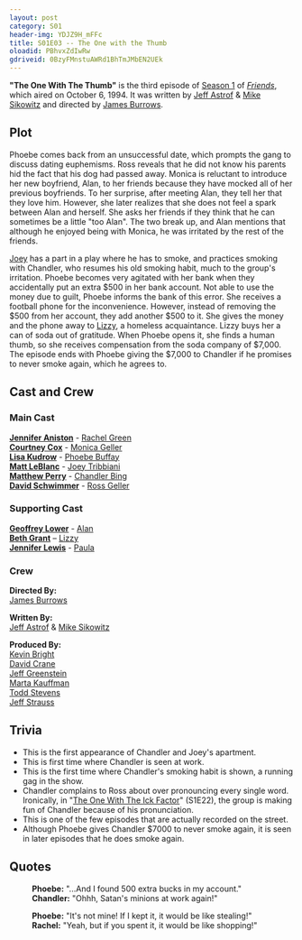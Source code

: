 ```yaml
---
layout: post 
category: S01 
header-img: YDJZ9H_mFFc
title: S01E03 -- The One with the Thumb 
oloadid: PBhvxZdIwRw 
gdriveid: 0BzyFMnstuAWRd1BhTmJMbEN2UEk 
--- 
```

<!--more--> 
<b>"The One With The Thumb"</b> is the third episode of <a href="/wiki/Season_1" title="Season 1">Season 1</a> of <i><a href="/wiki/Friends" title="Friends">Friends</a></i>, which aired on October 6, 1994. It was written by <a href="/wiki/Jeff_Astrof" title="Jeff Astrof">Jeff Astrof</a> &amp; <a href="/wiki/Mike_Sikowitz" title="Mike Sikowitz">Mike Sikowitz</a> and directed by <a href="/wiki/James_Burrows" title="James Burrows">James Burrows</a>.
<h2><span class="mw-headline" id="Plot">Plot</span></h2>
<p>Phoebe comes back from an unsuccessful date, which prompts the gang to discuss dating euphemisms. Ross reveals that he did not know his parents hid the fact that his dog had passed away. Monica is reluctant to introduce her new boyfriend, Alan, to her friends because they have mocked all of her previous boyfriends. To her surprise, after meeting Alan, they tell her that they love him. However, she later realizes that she does not feel a spark between Alan and herself. She asks her friends if they think that he can sometimes be a little "too Alan". The two break up, and Alan mentions that although he enjoyed being with Monica, he was irritated by the rest of the friends.
</p><p><a href="/wiki/Joey_Tribbiani" title="Joey Tribbiani" class="mw-redirect">Joey</a> has a part in a play where he has to smoke, and practices smoking with Chandler, who resumes his old smoking habit, much to the group's irritation. Phoebe becomes very agitated with her bank when they accidentally put an extra $500 in her bank account. Not able to use the money due to guilt, Phoebe informs the bank of this error. She receives a football phone for the inconvenience. However, instead of removing the $500 from her account, they add another $500 to it. She gives the money and the phone away to <a href="/wiki/Lizzy" title="Lizzy">Lizzy</a>, a homeless acquaintance. Lizzy buys her a can of soda out of gratitude. When Phoebe opens it, she finds a human thumb, so she receives compensation from the soda company of $7,000. The episode ends with Phoebe giving the $7,000 to Chandler if he promises to never smoke again, which he agrees to.
</p>
<h2><span class="mw-headline" id="Cast_and_Crew">Cast and Crew</span></h2>
<h3><span class="mw-headline" id="Main_Cast">Main Cast</span></h3>
<p><b><a href="/wiki/Jennifer_Aniston" title="Jennifer Aniston">Jennifer Aniston</a></b> - <a href="/wiki/Rachel_Green" title="Rachel Green">Rachel Green</a><br />
<b><a href="/wiki/Courtney_Cox" title="Courtney Cox" class="mw-redirect">Courtney Cox</a></b> - <a href="/wiki/Monica_Geller" title="Monica Geller" class="mw-redirect">Monica Geller</a><br />
<b><a href="/wiki/Lisa_Kudrow" title="Lisa Kudrow">Lisa Kudrow</a></b> - <a href="/wiki/Phoebe_Buffay" title="Phoebe Buffay">Phoebe Buffay</a><br />
<b><a href="/wiki/Matt_LeBlanc" title="Matt LeBlanc">Matt LeBlanc</a></b> - <a href="/wiki/Joey_Tribbiani" title="Joey Tribbiani" class="mw-redirect">Joey Tribbiani</a><br />
<b><a href="/wiki/Matthew_Perry" title="Matthew Perry">Matthew Perry</a></b> - <a href="/wiki/Chandler_Bing" title="Chandler Bing">Chandler Bing</a><br />
<b><a href="/wiki/David_Schwimmer" title="David Schwimmer">David Schwimmer</a></b> - <a href="/wiki/Ross_Geller" title="Ross Geller">Ross Geller</a><br />
</p>
<h3><span class="mw-headline" id="Supporting_Cast">Supporting Cast</span></h3>
<p><b><a href="/wiki/Geoffrey_Lower?action=edit&amp;redlink=1" class="new" title="Geoffrey Lower (page does not exist)">Geoffrey Lower</a></b> - <a href="/wiki/Alan" title="Alan">Alan</a><br />
<b><a href="/wiki/Beth_Grant?action=edit&amp;redlink=1" class="new" title="Beth Grant (page does not exist)">Beth Grant</a></b> – <a href="/wiki/Lizzy" title="Lizzy">Lizzy</a><br />
<b><a href="/wiki/Jennifer_Lewis?action=edit&amp;redlink=1" class="new" title="Jennifer Lewis (page does not exist)">Jennifer Lewis</a></b> - <a href="/wiki/Paula" title="Paula">Paula</a><br />
</p>
<h3><span class="mw-headline" id="Crew">Crew</span></h3>
<p><b>Directed By:</b><br /> 
<a href="/wiki/James_Burrows" title="James Burrows">James Burrows</a><br />
</p><p><b>Written By:</b><br /> 
<a href="/wiki/Jeff_Astrof" title="Jeff Astrof">Jeff Astrof</a> &amp; <a href="/wiki/Mike_Sikowitz" title="Mike Sikowitz">Mike Sikowitz</a><br />
</p><p><b>Produced By:</b><br /> 
<a href="/wiki/Kevin_Bright" title="Kevin Bright" class="mw-redirect">Kevin Bright</a><br /> 
<a href="/wiki/David_Crane" title="David Crane">David Crane</a><br /> 
<a href="/wiki/Jeff_Greenstein" title="Jeff Greenstein">Jeff Greenstein</a><br /> 
<a href="/wiki/Marta_Kauffman" title="Marta Kauffman">Marta Kauffman</a><br /> 
<a href="/wiki/Todd_Stevens?action=edit&amp;redlink=1" class="new" title="Todd Stevens (page does not exist)">Todd Stevens</a><br /> 
<a href="/wiki/Jeff_Strauss" title="Jeff Strauss">Jeff Strauss</a><br />
</p>
<h2><span class="mw-headline" id="Trivia">Trivia</span></h2>
<ul><li>This is the first appearance of Chandler and Joey's apartment.
</li><li>This is first time where Chandler is seen at work. 
</li><li>This is the first time where Chandler's smoking habit is shown, a running gag in the show.
</li><li>Chandler complains to Ross about over pronouncing every single word. Ironically, in "<a href="/wiki/The_One_With_The_Ick_Factor" title="The One With The Ick Factor">The One With The Ick Factor</a>" (S1E22), the group is making fun of Chandler because of his pronunciation.
</li><li>This is one of the few episodes that are actually recorded on the street.
</li><li>Although Phoebe gives Chandler $7000 to never smoke again, it is seen in later episodes that he does smoke again.
</li></ul>
<h2><span class="mw-headline" id="Quotes">Quotes</span></h2>
<dl><dd><b>Phoebe:</b> "...And I found 500 extra bucks in my account."
</dd><dd><b>Chandler:</b> "Ohhh, Satan's minions at work again!"
</dd></dl>
<dl><dd><b>Phoebe:</b> "It's not mine! If I kept it, it would be like stealing!"
</dd><dd><b>Rachel:</b> "Yeah, but if you spent it, it would be like shopping!"
</dd></dl>
